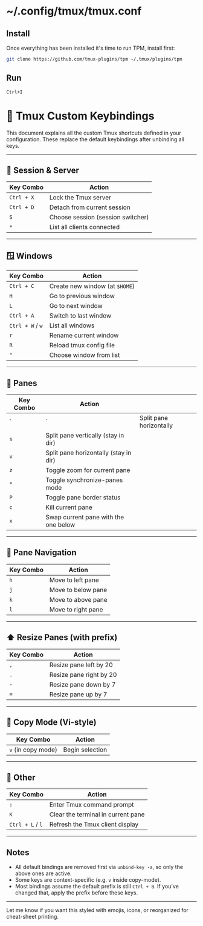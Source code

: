 # ~/.config/tmux/tmux.conf

## Install
Once everything has been installed it's time to run TPM, install first:
```bash
git clone https://github.com/tmux-plugins/tpm ~/.tmux/plugins/tpm
```

## Run
`Ctrl+I`


# 🧠 Tmux Custom Keybindings

This document explains all the custom Tmux shortcuts defined in your configuration. These replace the default keybindings after unbinding all keys.

---

## 🔐 Session & Server

| Key Combo  | Action                            |
| ---------- | --------------------------------- |
| `Ctrl + X` | Lock the Tmux server              |
| `Ctrl + D` | Detach from current session       |
| `S`        | Choose session (session switcher) |
| `*`        | List all clients connected        |

---

## 🪟 Windows

| Key Combo        | Action                         |
| ---------------- | ------------------------------ |
| `Ctrl + C`       | Create new window (at `$HOME`) |
| `H`              | Go to previous window          |
| `L`              | Go to next window              |
| `Ctrl + A`       | Switch to last window          |
| `Ctrl + W` / `w` | List all windows               |
| `r`              | Rename current window          |
| `R`              | Reload tmux config file        |
| `"`              | Choose window from list        |

---

## 🧱 Panes

| Key Combo | Action                                |                         |
| --------- | ------------------------------------- | ----------------------- |
| \`        | \`                                    | Split pane horizontally |
| `s`       | Split pane vertically (stay in dir)   |                         |
| `v`       | Split pane horizontally (stay in dir) |                         |
| `z`       | Toggle zoom for current pane          |                         |
| `*`       | Toggle synchronize-panes mode         |                         |
| `P`       | Toggle pane border status             |                         |
| `c`       | Kill current pane                     |                         |
| `x`       | Swap current pane with the one below  |                         |

---

## 🧭 Pane Navigation

| Key Combo | Action             |
| --------- | ------------------ |
| `h`       | Move to left pane  |
| `j`       | Move to below pane |
| `k`       | Move to above pane |
| `l`       | Move to right pane |

---

## ⬆️ Resize Panes (with prefix)

| Key Combo | Action                  |
| --------- | ----------------------- |
| `,`       | Resize pane left by 20  |
| `.`       | Resize pane right by 20 |
| `-`       | Resize pane down by 7   |
| `=`       | Resize pane up by 7     |

---

## 📜 Copy Mode (Vi-style)

| Key Combo          | Action          |
| ------------------ | --------------- |
| `v` (in copy mode) | Begin selection |

---

## 🧼 Other

| Key Combo        | Action                             |
| ---------------- | ---------------------------------- |
| `:`              | Enter Tmux command prompt          |
| `K`              | Clear the terminal in current pane |
| `Ctrl + L` / `l` | Refresh the Tmux client display    |

---

## Notes

* All default bindings are removed first via `unbind-key -a`, so only the above ones are active.
* Some keys are context-specific (e.g. `v` inside copy-mode).
* Most bindings assume the default prefix is still `Ctrl + B`. If you've changed that, apply the prefix before these keys.

---

Let me know if you want this styled with emojis, icons, or reorganized for cheat-sheet printing.

